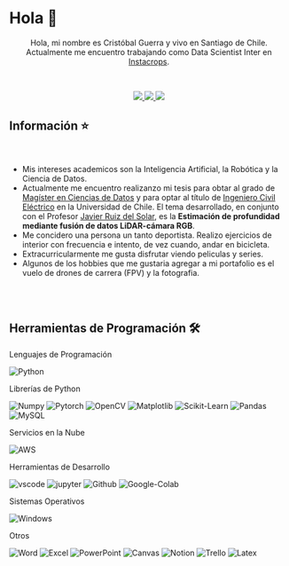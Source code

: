 # Hola 👋


<div align="center">

Hola, mi nombre es Cristóbal Guerra y vivo en Santiago de Chile. Actualmente me encuentro trabajando como Data Scientist Inter en [Instacrops](https://www.instacrops.com). 

</div>

<br>

<p align="center">
    <a href="www.linkedin.com/in/cristobalgf-76093b227">
        <img src="https://img.shields.io/badge/LinkedIn-0077B5?style=for-the-badge&logo=linkedin&logoColor=white"/>
    </a>
    <a href="mailto:cristobal.sebastian.guerra@gmail.com">
        <img src="https://img.shields.io/badge/Gmail-D14836?style=for-the-badge&logo=gmail&logoColor=white"/>
    </a>
    <a href="Curriculum_V2.pdf">
        <img src="https://img.shields.io/badge/Resume-Blue?style=for-the-badge&logoColor=white"/>
    </a>
</p>

## Información ⭐

<br>

- Mis intereses academicos son la Inteligencia Artificial, la Robótica y la Ciencia de Datos.
- Actualmente me encuentro realizanzo mi tesis para obtar al grado de [Magíster en Ciencias de Datos](http://mds.uchile.cl) y para optar al título de [Ingeniero Civil Eléctrico](https://www.die.cl/sitio/) en la Universidad de Chile. El tema desarrollado, en conjunto con el Profesor [Javier Ruiz del Solar](https://uchile.cl/portafolio-academico/portafolio-academico/academico/18188), es la **Estimación de profundidad mediante fusión de datos LiDAR-cámara RGB**.
- Me concidero una persona un tanto deportista. Realizo ejercicios de interior con frecuencia e intento, de vez cuando, andar en bicicleta.
- Extracurricularmente me gusta disfrutar viendo peliculas y series. 
- Algunos de los hobbies que me gustaria agregar a mi portafolio es el vuelo de drones de carrera (FPV) y la fotografia.

<br>
<br>

## Herramientas de Programación 🛠️

Lenguajes de Programación

![Python](https://img.shields.io/badge/Python-FFD43B?style=flat-square&logo=python&logoColor=blue)


Librerías de Python

![Numpy](https://img.shields.io/badge/Numpy-777BB4?style=flat-square&logo=Numpy&logoColor=white)
![Pytorch](https://img.shields.io/badge/PyTorch-EE4C2C?style=flat-square&logo=PyTorch&logoColor=white)
![OpenCV](https://img.shields.io/badge/OpenCV-5C3EE8?style=flat-square&logo=OpenCV&logoColor=white)
![Matplotlib](https://img.shields.io/badge/Matplotlib-239120?style=flat-square&logo=matplotlib&logoColor=white)
![Scikit-Learn](https://img.shields.io/badge/Scikit_Learn-F7931E?style=flat-square&logo=scikit-learn&logoColor=white)
![Pandas](https://img.shields.io/badge/Pandas-2C2D72?style=flat-square&logo=Pandas&logoColor=white)
![MySQL](https://img.shields.io/badge/MySQL-4479A1?style=flat-square&logo=MySQL&logoColor=white)


Servicios en la Nube

![AWS](https://img.shields.io/badge/Amazon_AWS-FF9900?style=flat-square&logo=amazonaws&logoColor=white)


Herramientas de Desarrollo

![vscode](https://img.shields.io/badge/VSCode-0078D4?style=flat-square&logo=visual%20studio%20code&logoColor=white)
![jupyter](https://img.shields.io/badge/Jupyter-F37626.svg?&style=flat-square&logo=Jupyter&logoColor=white)
![Github](https://img.shields.io/badge/GitHub-100000?style=flat-square&logo=github&logoColor=white)
![Google-Colab](https://img.shields.io/badge/Google_Colab-F9AB00?style=flat-square&logo=Google-Colab&logoColor=white)


Sistemas Operativos

![Windows](https://img.shields.io/badge/Windows-0078D6?style=flat-square&logo=windows&logoColor=white)


Otros

![Word](https://img.shields.io/badge/Microsoft_Word-2B579A?style=flat-square&logo=Microsoft-Word&logoColor=white)
![Excel](https://img.shields.io/badge/Microsoft_Excel-217346?style=flat-square&logo=Microsoft-Excel&logoColor=white)
![PowerPoint](https://img.shields.io/badge/Microsoft_PowerPoint-B7472A?style=flat-square&logo=Microsoft-PowerPoint&logoColor=white)
![Canvas](https://img.shields.io/badge/Canva-00C4CC?style=flat-square&logo=Canva&logoColor=white)
![Notion](https://img.shields.io/badge/Notion-000000?style=flat-square&logo=notion&logoColor=white)
![Trello](https://img.shields.io/badge/Trello-0052CC?style=flat-square&logo=visual%20studio%20code&logoColor=white)
![Latex](https://img.shields.io/badge/Latex-008080?style=flat-square&logo=Latex&logoColor=white)
